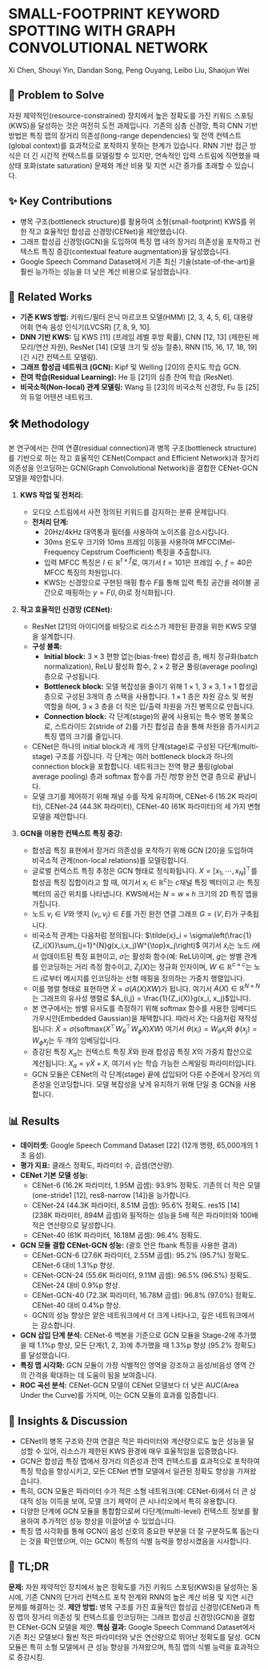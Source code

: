 # SMALL-FOOTPRINT KEYWORD SPOTTING WITH GRAPH CONVOLUTIONAL NETWORK

Xi Chen, Shouyi Yin, Dandan Song, Peng Ouyang, Leibo Liu, Shaojun Wei

## 🧩 Problem to Solve

자원 제약적인(resource-constrained) 장치에서 높은 정확도를 가진 키워드 스포팅(KWS)을 달성하는 것은 여전히 도전 과제입니다. 기존의 심층 신경망, 특히 CNN 기반 방법은 특징 맵의 장거리 의존성(long-range dependencies) 및 전역 컨텍스트(global context)를 효과적으로 포착하지 못하는 한계가 있습니다. RNN 기반 접근 방식은 더 긴 시간적 컨텍스트를 모델링할 수 있지만, 연속적인 입력 스트림에 직면했을 때 상태 포화(state saturation) 문제와 계산 비용 및 지연 시간 증가를 초래할 수 있습니다.

## ✨ Key Contributions

- 병목 구조(bottleneck structure)를 활용하여 소형(small-footprint) KWS를 위한 작고 효율적인 합성곱 신경망(CENet)을 제안했습니다.
- 그래프 합성곱 신경망(GCN)을 도입하여 특징 맵 내의 장거리 의존성을 포착하고 컨텍스트 특징 증강(contextual feature augmentation)을 달성했습니다.
- Google Speech Command Dataset에서 기존 최신 기술(state-of-the-art)을 훨씬 능가하는 성능을 더 낮은 계산 비용으로 달성했습니다.

## 📎 Related Works

- **기존 KWS 방법:** 키워드/필터 은닉 마르코프 모델(HMM) [2, 3, 4, 5, 6], 대용량 어휘 연속 음성 인식기(LVCSR) [7, 8, 9, 10].
- **DNN 기반 KWS:** 딥 KWS [11] (프레임 레벨 후방 확률), CNN [12, 13] (제한된 메모리/연산 자원), ResNet [14] (모델 크기 및 성능 절충), RNN [15, 16, 17, 18, 19] (긴 시간 컨텍스트 모델링).
- **그래프 합성곱 네트워크 (GCN):** Kipf 및 Welling [20]의 준지도 학습 GCN.
- **잔여 학습(Residual Learning):** He 등 [21]의 심층 잔여 학습 (ResNet).
- **비국소적(Non-local) 관계 모델링:** Wang 등 [23]의 비국소적 신경망, Fu 등 [25]의 듀얼 어텐션 네트워크.

## 🛠️ Methodology

본 연구에서는 잔여 연결(residual connection)과 병목 구조(bottleneck structure)를 기반으로 하는 작고 효율적인 CENet(Compact and Efficient Network)과 장거리 의존성을 인코딩하는 GCN(Graph Convolutional Network)을 결합한 CENet-GCN 모델을 제안합니다.

1. **KWS 작업 및 전처리:**

   - 오디오 스트림에서 사전 정의된 키워드를 감지하는 분류 문제입니다.
   - **전처리 단계:**
     - 20Hz/4kHz 대역통과 필터를 사용하여 노이즈를 감소시킵니다.
     - 30ms 윈도우 크기와 10ms 프레임 이동을 사용하여 MFCC(Mel-Frequency Cepstrum Coefficient) 특징을 추출합니다.
     - 입력 MFCC 특징은 $I \in \mathbb{R}^{t \times f}$로, 여기서 $t=101$은 프레임 수, $f=40$은 MFCC 특징의 차원입니다.
     - KWS는 신경망으로 구현된 매핑 함수 $F$를 통해 입력 특징 공간을 레이블 공간으로 매핑하는 $y = F(I, \Theta)$로 정식화됩니다.

2. **작고 효율적인 신경망 (CENet):**

   - ResNet [21]의 아이디어를 바탕으로 리소스가 제한된 환경을 위한 KWS 모델을 설계합니다.
   - **구성 블록:**
     - **Initial block:** $3 \times 3$ 편향 없는(bias-free) 합성곱 층, 배치 정규화(batch normalization), ReLU 활성화 함수, $2 \times 2$ 평균 풀링(average pooling) 층으로 구성됩니다.
     - **Bottleneck block:** 모델 복잡성을 줄이기 위해 $1 \times 1$, $3 \times 3$, $1 \times 1$ 합성곱 층으로 구성된 3개의 층 스택을 사용합니다. $1 \times 1$ 층은 차원 감소 및 복원 역할을 하며, $3 \times 3$ 층을 더 작은 입/출력 차원을 가진 병목으로 만듭니다.
     - **Connection block:** 각 단계(stage)의 끝에 사용되는 특수 병목 블록으로, 스트라이드 2(stride of 2)를 가진 합성곱 층을 통해 차원을 증가시키고 특징 맵의 크기를 줄입니다.
   - CENet은 하나의 initial block과 세 개의 단계(stage)로 구성된 다단계(multi-stage) 구조를 가집니다. 각 단계는 여러 bottleneck block과 하나의 connection block을 포함합니다. 네트워크는 전역 평균 풀링(global average pooling) 층과 softmax 함수를 가진 $l$방향 완전 연결 층으로 끝납니다.
   - 모델 크기를 제어하기 위해 채널 수를 작게 유지하며, CENet-6 (16.2K 파라미터), CENet-24 (44.3K 파라미터), CENet-40 (61K 파라미터)의 세 가지 변형 모델을 제안합니다.

3. **GCN을 이용한 컨텍스트 특징 증강:**
   - 합성곱 특징 표현에서 장거리 의존성을 포착하기 위해 GCN [20]을 도입하여 비국소적 관계(non-local relations)를 모델링합니다.
   - 글로벌 컨텍스트 특징 추정은 GCN 형태로 정식화됩니다. $X = [x_1, \cdots, x_N]^{\top}$를 합성곱 특징 집합이라고 할 때, 여기서 $x_i \in \mathbb{R}^c$는 $c$채널 특징 벡터이고 $i$는 특징 벡터의 공간 위치를 나타냅니다. KWS에서는 $N=w \times h$ 크기의 2D 특징 맵을 가집니다.
   - 노드 $v_i \in V$와 엣지 $(v_i, v_j) \in E$를 가진 완전 연결 그래프 $G=(V, E)$가 구축됩니다.
   - 비국소적 관계는 다음처럼 정의됩니다:
     $\tilde{x}_i = \sigma\left(\frac{1}{Z_i(X)}\sum_{j=1}^{N}g(x_i,x_j)W^{\top}x_j\right)$
     여기서 $\tilde{x}_i$는 노드 $i$에서 업데이트된 특징 표현이고, $\sigma$는 활성화 함수(예: ReLU)이며, $g$는 쌍별 관계를 인코딩하는 거리 측정 함수이고, $Z_i(X)$는 정규화 인자이며, $W \in \mathbb{R}^{c \times c}$는 노드 $i$로부터 메시지를 인코딩하는 선형 매핑을 정의하는 가중치 행렬입니다.
   - 이를 행렬 형태로 표현하면 $\tilde{X}=\sigma(A(X)XW)$가 됩니다. 여기서 $A(X) \in \mathbb{R}^{N \times N}$는 그래프의 유사성 행렬로 $A_{i,j} = \frac{1}{Z_i(X)}g(x_i, x_j)$입니다.
   - 본 연구에서는 쌍별 유사도를 측정하기 위해 softmax 함수를 사용한 임베디드 가우시안(Embedded Gaussian)을 채택합니다. 따라서 $\tilde{X}$는 다음처럼 재작성됩니다:
     $\tilde{X}=\sigma(\text{softmax}(X^{\top}W^{\top}_{\theta}W_{\phi}X)XW)$
     여기서 $\theta(x_i) = W_{\theta}x_i$와 $\phi(x_j) = W_{\phi}x_j$는 두 개의 임베딩입니다.
   - 증강된 특징 $X_a$는 컨텍스트 특징 $\tilde{X}$와 원래 합성곱 특징 $X$의 가중치 합산으로 계산됩니다: $X_a = \gamma \tilde{X} + X$, 여기서 $\gamma$는 학습 가능한 스케일링 파라미터입니다.
   - GCN 모듈은 CENet의 각 단계(stage) 끝에 삽입되어 다른 수준에서 장거리 의존성을 인코딩합니다. 모델 복잡성을 낮게 유지하기 위해 단일 층 GCN을 사용합니다.

## 📊 Results

- **데이터셋:** Google Speech Command Dataset [22] (12개 명령, 65,000개의 1초 음성).
- **평가 지표:** 클래스 정확도, 파라미터 수, 곱셈(연산량).
- **CENet 기본 모델 성능:**
  - CENet-6 (16.2K 파라미터, 1.95M 곱셈): 93.9% 정확도. 기존의 더 작은 모델(one-stride1 [12], res8-narrow [14])을 능가합니다.
  - CENet-24 (44.3K 파라미터, 8.51M 곱셈): 95.6% 정확도. res15 [14] (238K 파라미터, 894M 곱셈)와 필적하는 성능을 5배 적은 파라미터와 100배 적은 연산량으로 달성합니다.
  - CENet-40 (61K 파라미터, 16.18M 곱셈): 96.4% 정확도.
- **GCN 모듈 결합 CENet-GCN 성능:** (괄호 안은 fbank 특징을 사용한 결과)
  - CENet-GCN-6 (27.6K 파라미터, 2.55M 곱셈): 95.2% (95.7%) 정확도. CENet-6 대비 1.3%p 향상.
  - CENet-GCN-24 (55.6K 파라미터, 9.11M 곱셈): 96.5% (96.5%) 정확도. CENet-24 대비 0.9%p 향상.
  - CENet-GCN-40 (72.3K 파라미터, 16.78M 곱셈): 96.8% (97.0%) 정확도. CENet-40 대비 0.4%p 향상.
  - GCN의 성능 향상은 얕은 네트워크에서 더 크게 나타나고, 깊은 네트워크에서는 감소합니다.
- **GCN 삽입 단계 분석:** CENet-6 백본을 기준으로 GCN 모듈을 Stage-2에 추가했을 때 1.1%p 향상, 모든 단계(1, 2, 3)에 추가했을 때 1.3%p 향상 (95.2% 정확도)를 달성했습니다.
- **특징 맵 시각화:** GCN 모듈이 가장 식별적인 영역을 강조하고 음성/비음성 영역 간의 간격을 확대하는 데 도움이 됨을 보여줍니다.
- **ROC 곡선 분석:** CENet-GCN 모델이 CENet 모델보다 더 낮은 AUC(Area Under the Curve)를 가지며, 이는 GCN 모듈의 효과를 입증합니다.

## 🧠 Insights & Discussion

- CENet의 병목 구조와 잔여 연결은 적은 파라미터와 계산량으로도 높은 성능을 달성할 수 있어, 리소스가 제한된 KWS 환경에 매우 효율적임을 입증했습니다.
- GCN은 합성곱 특징 맵에서 장거리 의존성과 전역 컨텍스트를 효과적으로 포착하여 특징 학습을 향상시키고, 모든 CENet 변형 모델에서 일관된 정확도 향상을 가져왔습니다.
- 특히, GCN 모듈은 파라미터 수가 적은 소형 네트워크(예: CENet-6)에서 더 큰 상대적 성능 이득을 보여, 모델 크기 제약이 큰 시나리오에서 특히 유용합니다.
- 다양한 단계에 GCN 모듈을 통합함으로써 다단계(multi-level) 컨텍스트 정보를 활용하여 추가적인 성능 향상을 이끌어낼 수 있었습니다.
- 특징 맵 시각화를 통해 GCN이 음성 신호의 중요한 부분을 더 잘 구분하도록 돕는다는 것을 확인했으며, 이는 GCN이 특징의 식별 능력을 향상시켰음을 시사합니다.

## 📌 TL;DR

**문제:** 자원 제약적인 장치에서 높은 정확도를 가진 키워드 스포팅(KWS)을 달성하는 동시에, 기존 CNN의 단거리 컨텍스트 포착 한계와 RNN의 높은 계산 비용 및 지연 시간 문제를 해결하는 것.
**제안 방법:** 병목 구조를 가진 효율적인 합성곱 신경망(CENet)과 특징 맵의 장거리 의존성 및 컨텍스트를 인코딩하는 그래프 합성곱 신경망(GCN)을 결합한 CENet-GCN 모델을 제안.
**핵심 결과:** Google Speech Command Dataset에서 기존 최신 모델보다 훨씬 적은 파라미터와 낮은 연산량으로 뛰어난 정확도를 달성. GCN 모듈은 특히 소형 모델에서 큰 성능 향상을 가져왔으며, 특징 맵의 식별 능력을 효과적으로 증강시킴.
